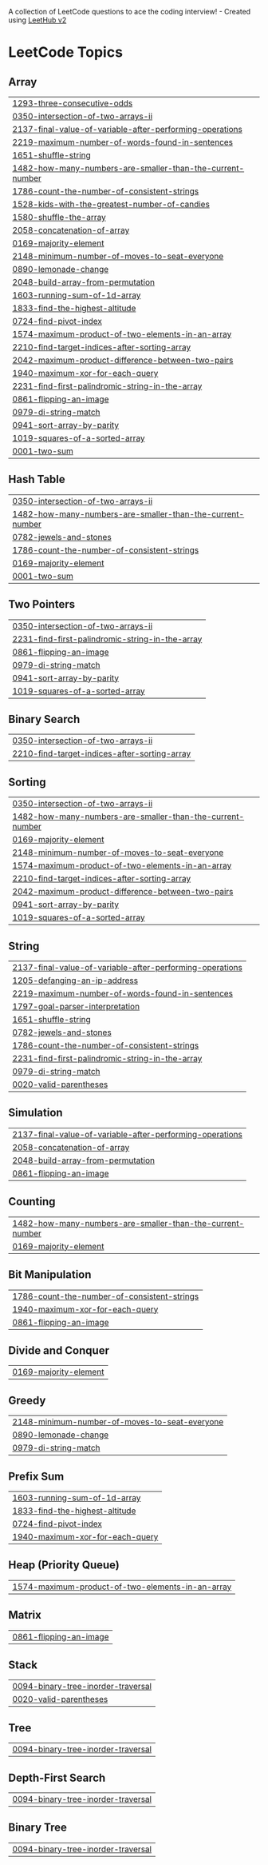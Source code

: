 A collection of LeetCode questions to ace the coding interview! - Created using [LeetHub v2](https://github.com/arunbhardwaj/LeetHub-2.0)
<!---LeetCode Topics Start-->
# LeetCode Topics
## Array
|  |
| ------- |
| [1293-three-consecutive-odds](https://github.com/sanjay10985/100-days-of-dsa/tree/master/1293-three-consecutive-odds) |
| [0350-intersection-of-two-arrays-ii](https://github.com/sanjay10985/100-days-of-dsa/tree/master/0350-intersection-of-two-arrays-ii) |
| [2137-final-value-of-variable-after-performing-operations](https://github.com/sanjay10985/100-days-of-dsa/tree/master/2137-final-value-of-variable-after-performing-operations) |
| [2219-maximum-number-of-words-found-in-sentences](https://github.com/sanjay10985/100-days-of-dsa/tree/master/2219-maximum-number-of-words-found-in-sentences) |
| [1651-shuffle-string](https://github.com/sanjay10985/100-days-of-dsa/tree/master/1651-shuffle-string) |
| [1482-how-many-numbers-are-smaller-than-the-current-number](https://github.com/sanjay10985/100-days-of-dsa/tree/master/1482-how-many-numbers-are-smaller-than-the-current-number) |
| [1786-count-the-number-of-consistent-strings](https://github.com/sanjay10985/100-days-of-dsa/tree/master/1786-count-the-number-of-consistent-strings) |
| [1528-kids-with-the-greatest-number-of-candies](https://github.com/sanjay10985/100-days-of-dsa/tree/master/1528-kids-with-the-greatest-number-of-candies) |
| [1580-shuffle-the-array](https://github.com/sanjay10985/100-days-of-dsa/tree/master/1580-shuffle-the-array) |
| [2058-concatenation-of-array](https://github.com/sanjay10985/100-days-of-dsa/tree/master/2058-concatenation-of-array) |
| [0169-majority-element](https://github.com/sanjay10985/100-days-of-dsa/tree/master/0169-majority-element) |
| [2148-minimum-number-of-moves-to-seat-everyone](https://github.com/sanjay10985/100-days-of-dsa/tree/master/2148-minimum-number-of-moves-to-seat-everyone) |
| [0890-lemonade-change](https://github.com/sanjay10985/100-days-of-dsa/tree/master/0890-lemonade-change) |
| [2048-build-array-from-permutation](https://github.com/sanjay10985/100-days-of-dsa/tree/master/2048-build-array-from-permutation) |
| [1603-running-sum-of-1d-array](https://github.com/sanjay10985/100-days-of-dsa/tree/master/1603-running-sum-of-1d-array) |
| [1833-find-the-highest-altitude](https://github.com/sanjay10985/100-days-of-dsa/tree/master/1833-find-the-highest-altitude) |
| [0724-find-pivot-index](https://github.com/sanjay10985/100-days-of-dsa/tree/master/0724-find-pivot-index) |
| [1574-maximum-product-of-two-elements-in-an-array](https://github.com/sanjay10985/100-days-of-dsa/tree/master/1574-maximum-product-of-two-elements-in-an-array) |
| [2210-find-target-indices-after-sorting-array](https://github.com/sanjay10985/100-days-of-dsa/tree/master/2210-find-target-indices-after-sorting-array) |
| [2042-maximum-product-difference-between-two-pairs](https://github.com/sanjay10985/100-days-of-dsa/tree/master/2042-maximum-product-difference-between-two-pairs) |
| [1940-maximum-xor-for-each-query](https://github.com/sanjay10985/100-days-of-dsa/tree/master/1940-maximum-xor-for-each-query) |
| [2231-find-first-palindromic-string-in-the-array](https://github.com/sanjay10985/100-days-of-dsa/tree/master/2231-find-first-palindromic-string-in-the-array) |
| [0861-flipping-an-image](https://github.com/sanjay10985/100-days-of-dsa/tree/master/0861-flipping-an-image) |
| [0979-di-string-match](https://github.com/sanjay10985/100-days-of-dsa/tree/master/0979-di-string-match) |
| [0941-sort-array-by-parity](https://github.com/sanjay10985/100-days-of-dsa/tree/master/0941-sort-array-by-parity) |
| [1019-squares-of-a-sorted-array](https://github.com/sanjay10985/100-days-of-dsa/tree/master/1019-squares-of-a-sorted-array) |
| [0001-two-sum](https://github.com/sanjay10985/100-days-of-dsa/tree/master/0001-two-sum) |
## Hash Table
|  |
| ------- |
| [0350-intersection-of-two-arrays-ii](https://github.com/sanjay10985/100-days-of-dsa/tree/master/0350-intersection-of-two-arrays-ii) |
| [1482-how-many-numbers-are-smaller-than-the-current-number](https://github.com/sanjay10985/100-days-of-dsa/tree/master/1482-how-many-numbers-are-smaller-than-the-current-number) |
| [0782-jewels-and-stones](https://github.com/sanjay10985/100-days-of-dsa/tree/master/0782-jewels-and-stones) |
| [1786-count-the-number-of-consistent-strings](https://github.com/sanjay10985/100-days-of-dsa/tree/master/1786-count-the-number-of-consistent-strings) |
| [0169-majority-element](https://github.com/sanjay10985/100-days-of-dsa/tree/master/0169-majority-element) |
| [0001-two-sum](https://github.com/sanjay10985/100-days-of-dsa/tree/master/0001-two-sum) |
## Two Pointers
|  |
| ------- |
| [0350-intersection-of-two-arrays-ii](https://github.com/sanjay10985/100-days-of-dsa/tree/master/0350-intersection-of-two-arrays-ii) |
| [2231-find-first-palindromic-string-in-the-array](https://github.com/sanjay10985/100-days-of-dsa/tree/master/2231-find-first-palindromic-string-in-the-array) |
| [0861-flipping-an-image](https://github.com/sanjay10985/100-days-of-dsa/tree/master/0861-flipping-an-image) |
| [0979-di-string-match](https://github.com/sanjay10985/100-days-of-dsa/tree/master/0979-di-string-match) |
| [0941-sort-array-by-parity](https://github.com/sanjay10985/100-days-of-dsa/tree/master/0941-sort-array-by-parity) |
| [1019-squares-of-a-sorted-array](https://github.com/sanjay10985/100-days-of-dsa/tree/master/1019-squares-of-a-sorted-array) |
## Binary Search
|  |
| ------- |
| [0350-intersection-of-two-arrays-ii](https://github.com/sanjay10985/100-days-of-dsa/tree/master/0350-intersection-of-two-arrays-ii) |
| [2210-find-target-indices-after-sorting-array](https://github.com/sanjay10985/100-days-of-dsa/tree/master/2210-find-target-indices-after-sorting-array) |
## Sorting
|  |
| ------- |
| [0350-intersection-of-two-arrays-ii](https://github.com/sanjay10985/100-days-of-dsa/tree/master/0350-intersection-of-two-arrays-ii) |
| [1482-how-many-numbers-are-smaller-than-the-current-number](https://github.com/sanjay10985/100-days-of-dsa/tree/master/1482-how-many-numbers-are-smaller-than-the-current-number) |
| [0169-majority-element](https://github.com/sanjay10985/100-days-of-dsa/tree/master/0169-majority-element) |
| [2148-minimum-number-of-moves-to-seat-everyone](https://github.com/sanjay10985/100-days-of-dsa/tree/master/2148-minimum-number-of-moves-to-seat-everyone) |
| [1574-maximum-product-of-two-elements-in-an-array](https://github.com/sanjay10985/100-days-of-dsa/tree/master/1574-maximum-product-of-two-elements-in-an-array) |
| [2210-find-target-indices-after-sorting-array](https://github.com/sanjay10985/100-days-of-dsa/tree/master/2210-find-target-indices-after-sorting-array) |
| [2042-maximum-product-difference-between-two-pairs](https://github.com/sanjay10985/100-days-of-dsa/tree/master/2042-maximum-product-difference-between-two-pairs) |
| [0941-sort-array-by-parity](https://github.com/sanjay10985/100-days-of-dsa/tree/master/0941-sort-array-by-parity) |
| [1019-squares-of-a-sorted-array](https://github.com/sanjay10985/100-days-of-dsa/tree/master/1019-squares-of-a-sorted-array) |
## String
|  |
| ------- |
| [2137-final-value-of-variable-after-performing-operations](https://github.com/sanjay10985/100-days-of-dsa/tree/master/2137-final-value-of-variable-after-performing-operations) |
| [1205-defanging-an-ip-address](https://github.com/sanjay10985/100-days-of-dsa/tree/master/1205-defanging-an-ip-address) |
| [2219-maximum-number-of-words-found-in-sentences](https://github.com/sanjay10985/100-days-of-dsa/tree/master/2219-maximum-number-of-words-found-in-sentences) |
| [1797-goal-parser-interpretation](https://github.com/sanjay10985/100-days-of-dsa/tree/master/1797-goal-parser-interpretation) |
| [1651-shuffle-string](https://github.com/sanjay10985/100-days-of-dsa/tree/master/1651-shuffle-string) |
| [0782-jewels-and-stones](https://github.com/sanjay10985/100-days-of-dsa/tree/master/0782-jewels-and-stones) |
| [1786-count-the-number-of-consistent-strings](https://github.com/sanjay10985/100-days-of-dsa/tree/master/1786-count-the-number-of-consistent-strings) |
| [2231-find-first-palindromic-string-in-the-array](https://github.com/sanjay10985/100-days-of-dsa/tree/master/2231-find-first-palindromic-string-in-the-array) |
| [0979-di-string-match](https://github.com/sanjay10985/100-days-of-dsa/tree/master/0979-di-string-match) |
| [0020-valid-parentheses](https://github.com/sanjay10985/100-days-of-dsa/tree/master/0020-valid-parentheses) |
## Simulation
|  |
| ------- |
| [2137-final-value-of-variable-after-performing-operations](https://github.com/sanjay10985/100-days-of-dsa/tree/master/2137-final-value-of-variable-after-performing-operations) |
| [2058-concatenation-of-array](https://github.com/sanjay10985/100-days-of-dsa/tree/master/2058-concatenation-of-array) |
| [2048-build-array-from-permutation](https://github.com/sanjay10985/100-days-of-dsa/tree/master/2048-build-array-from-permutation) |
| [0861-flipping-an-image](https://github.com/sanjay10985/100-days-of-dsa/tree/master/0861-flipping-an-image) |
## Counting
|  |
| ------- |
| [1482-how-many-numbers-are-smaller-than-the-current-number](https://github.com/sanjay10985/100-days-of-dsa/tree/master/1482-how-many-numbers-are-smaller-than-the-current-number) |
| [0169-majority-element](https://github.com/sanjay10985/100-days-of-dsa/tree/master/0169-majority-element) |
## Bit Manipulation
|  |
| ------- |
| [1786-count-the-number-of-consistent-strings](https://github.com/sanjay10985/100-days-of-dsa/tree/master/1786-count-the-number-of-consistent-strings) |
| [1940-maximum-xor-for-each-query](https://github.com/sanjay10985/100-days-of-dsa/tree/master/1940-maximum-xor-for-each-query) |
| [0861-flipping-an-image](https://github.com/sanjay10985/100-days-of-dsa/tree/master/0861-flipping-an-image) |
## Divide and Conquer
|  |
| ------- |
| [0169-majority-element](https://github.com/sanjay10985/100-days-of-dsa/tree/master/0169-majority-element) |
## Greedy
|  |
| ------- |
| [2148-minimum-number-of-moves-to-seat-everyone](https://github.com/sanjay10985/100-days-of-dsa/tree/master/2148-minimum-number-of-moves-to-seat-everyone) |
| [0890-lemonade-change](https://github.com/sanjay10985/100-days-of-dsa/tree/master/0890-lemonade-change) |
| [0979-di-string-match](https://github.com/sanjay10985/100-days-of-dsa/tree/master/0979-di-string-match) |
## Prefix Sum
|  |
| ------- |
| [1603-running-sum-of-1d-array](https://github.com/sanjay10985/100-days-of-dsa/tree/master/1603-running-sum-of-1d-array) |
| [1833-find-the-highest-altitude](https://github.com/sanjay10985/100-days-of-dsa/tree/master/1833-find-the-highest-altitude) |
| [0724-find-pivot-index](https://github.com/sanjay10985/100-days-of-dsa/tree/master/0724-find-pivot-index) |
| [1940-maximum-xor-for-each-query](https://github.com/sanjay10985/100-days-of-dsa/tree/master/1940-maximum-xor-for-each-query) |
## Heap (Priority Queue)
|  |
| ------- |
| [1574-maximum-product-of-two-elements-in-an-array](https://github.com/sanjay10985/100-days-of-dsa/tree/master/1574-maximum-product-of-two-elements-in-an-array) |
## Matrix
|  |
| ------- |
| [0861-flipping-an-image](https://github.com/sanjay10985/100-days-of-dsa/tree/master/0861-flipping-an-image) |
## Stack
|  |
| ------- |
| [0094-binary-tree-inorder-traversal](https://github.com/sanjay10985/100-days-of-dsa/tree/master/0094-binary-tree-inorder-traversal) |
| [0020-valid-parentheses](https://github.com/sanjay10985/100-days-of-dsa/tree/master/0020-valid-parentheses) |
## Tree
|  |
| ------- |
| [0094-binary-tree-inorder-traversal](https://github.com/sanjay10985/100-days-of-dsa/tree/master/0094-binary-tree-inorder-traversal) |
## Depth-First Search
|  |
| ------- |
| [0094-binary-tree-inorder-traversal](https://github.com/sanjay10985/100-days-of-dsa/tree/master/0094-binary-tree-inorder-traversal) |
## Binary Tree
|  |
| ------- |
| [0094-binary-tree-inorder-traversal](https://github.com/sanjay10985/100-days-of-dsa/tree/master/0094-binary-tree-inorder-traversal) |
<!---LeetCode Topics End-->